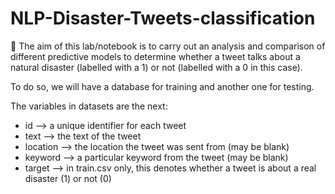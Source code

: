 # NLP-Disaster-Tweets-classification

🎯 The aim of this lab/notebook is to carry out an analysis and comparison of different predictive models to determine whether a tweet talks about a natural disaster (labelled with a 1) or not (labelled with a 0 in this case).

To do so, we will have a database for training and another one for testing.

The variables in datasets are the next:

*   id --> a unique identifier for each tweet
*   text --> the text of the tweet
*   location --> the location the tweet was sent from (may be blank)
*   keyword --> a particular keyword from the tweet (may be blank)
*   target --> in train.csv only, this denotes whether a tweet is about a real disaster (1) or not (0)
